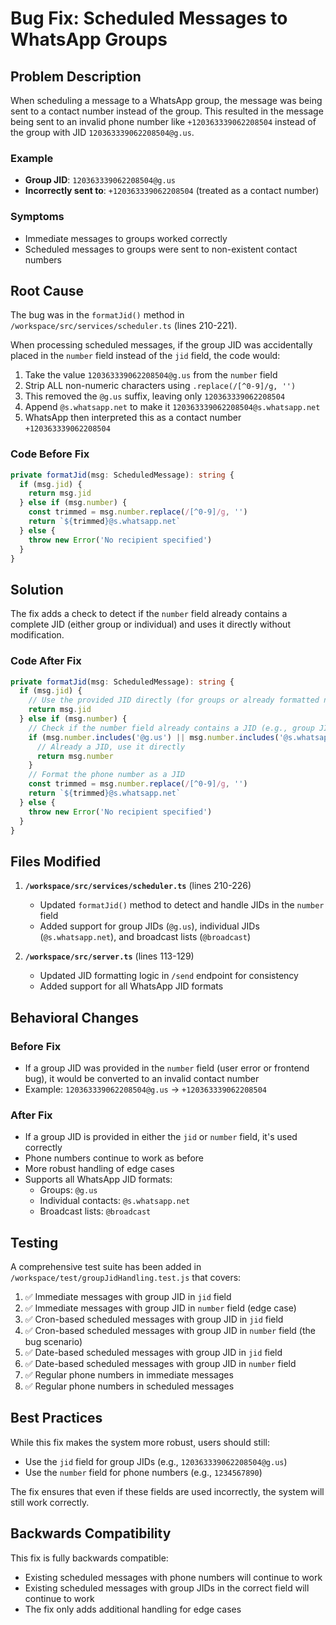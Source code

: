 # Bug Fix: Scheduled Messages to WhatsApp Groups

## Problem Description

When scheduling a message to a WhatsApp group, the message was being sent to a contact number instead of the group. This resulted in the message being sent to an invalid phone number like `+120363339062208504` instead of the group with JID `120363339062208504@g.us`.

### Example
- **Group JID**: `120363339062208504@g.us`
- **Incorrectly sent to**: `+120363339062208504` (treated as a contact number)

### Symptoms
- Immediate messages to groups worked correctly
- Scheduled messages to groups were sent to non-existent contact numbers

## Root Cause

The bug was in the `formatJid()` method in `/workspace/src/services/scheduler.ts` (lines 210-221).

When processing scheduled messages, if the group JID was accidentally placed in the `number` field instead of the `jid` field, the code would:

1. Take the value `120363339062208504@g.us` from the `number` field
2. Strip ALL non-numeric characters using `.replace(/[^0-9]/g, '')`
3. This removed the `@g.us` suffix, leaving only `120363339062208504`
4. Append `@s.whatsapp.net` to make it `120363339062208504@s.whatsapp.net`
5. WhatsApp then interpreted this as a contact number `+120363339062208504`

### Code Before Fix

```typescript
private formatJid(msg: ScheduledMessage): string {
  if (msg.jid) {
    return msg.jid
  } else if (msg.number) {
    const trimmed = msg.number.replace(/[^0-9]/g, '')
    return `${trimmed}@s.whatsapp.net`
  } else {
    throw new Error('No recipient specified')
  }
}
```

## Solution

The fix adds a check to detect if the `number` field already contains a complete JID (either group or individual) and uses it directly without modification.

### Code After Fix

```typescript
private formatJid(msg: ScheduledMessage): string {
  if (msg.jid) {
    // Use the provided JID directly (for groups or already formatted numbers)
    return msg.jid
  } else if (msg.number) {
    // Check if the number field already contains a JID (e.g., group JID like 120363339062208504@g.us)
    if (msg.number.includes('@g.us') || msg.number.includes('@s.whatsapp.net') || msg.number.includes('@broadcast')) {
      // Already a JID, use it directly
      return msg.number
    }
    // Format the phone number as a JID
    const trimmed = msg.number.replace(/[^0-9]/g, '')
    return `${trimmed}@s.whatsapp.net`
  } else {
    throw new Error('No recipient specified')
  }
}
```

## Files Modified

1. **`/workspace/src/services/scheduler.ts`** (lines 210-226)
   - Updated `formatJid()` method to detect and handle JIDs in the `number` field
   - Added support for group JIDs (`@g.us`), individual JIDs (`@s.whatsapp.net`), and broadcast lists (`@broadcast`)

2. **`/workspace/src/server.ts`** (lines 113-129)
   - Updated JID formatting logic in `/send` endpoint for consistency
   - Added support for all WhatsApp JID formats

## Behavioral Changes

### Before Fix
- If a group JID was provided in the `number` field (user error or frontend bug), it would be converted to an invalid contact number
- Example: `120363339062208504@g.us` → `+120363339062208504`

### After Fix
- If a group JID is provided in either the `jid` or `number` field, it's used correctly
- Phone numbers continue to work as before
- More robust handling of edge cases
- Supports all WhatsApp JID formats:
  - Groups: `@g.us`
  - Individual contacts: `@s.whatsapp.net`
  - Broadcast lists: `@broadcast`

## Testing

A comprehensive test suite has been added in `/workspace/test/groupJidHandling.test.js` that covers:

1. ✅ Immediate messages with group JID in `jid` field
2. ✅ Immediate messages with group JID in `number` field (edge case)
3. ✅ Cron-based scheduled messages with group JID in `jid` field
4. ✅ Cron-based scheduled messages with group JID in `number` field (the bug scenario)
5. ✅ Date-based scheduled messages with group JID in `jid` field
6. ✅ Date-based scheduled messages with group JID in `number` field
7. ✅ Regular phone numbers in immediate messages
8. ✅ Regular phone numbers in scheduled messages

## Best Practices

While this fix makes the system more robust, users should still:
- Use the `jid` field for group JIDs (e.g., `120363339062208504@g.us`)
- Use the `number` field for phone numbers (e.g., `1234567890`)

The fix ensures that even if these fields are used incorrectly, the system will still work correctly.

## Backwards Compatibility

This fix is fully backwards compatible:
- Existing scheduled messages with phone numbers will continue to work
- Existing scheduled messages with group JIDs in the correct field will continue to work
- The fix only adds additional handling for edge cases

